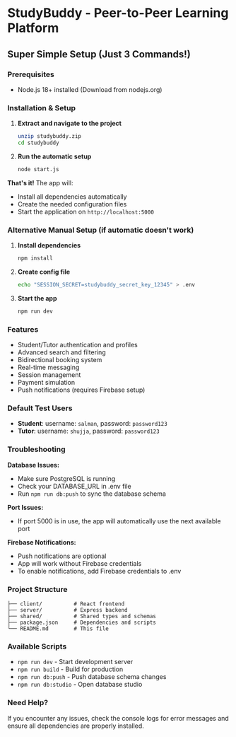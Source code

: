 # StudyBuddy - Peer-to-Peer Learning Platform

## Super Simple Setup (Just 3 Commands!)

### Prerequisites
- Node.js 18+ installed (Download from nodejs.org)

### Installation & Setup

1. **Extract and navigate to the project**
   ```bash
   unzip studybuddy.zip
   cd studybuddy
   ```

2. **Run the automatic setup**
   ```bash
   node start.js
   ```

**That's it!** The app will:
- Install all dependencies automatically
- Create the needed configuration files
- Start the application on `http://localhost:5000`

### Alternative Manual Setup (if automatic doesn't work)

1. **Install dependencies**
   ```bash
   npm install
   ```

2. **Create config file**
   ```bash
   echo "SESSION_SECRET=studybuddy_secret_key_12345" > .env
   ```

3. **Start the app**
   ```bash
   npm run dev
   ```

### Features
- Student/Tutor authentication and profiles
- Advanced search and filtering
- Bidirectional booking system
- Real-time messaging
- Session management
- Payment simulation
- Push notifications (requires Firebase setup)

### Default Test Users
- **Student**: username: `salman`, password: `password123`
- **Tutor**: username: `shujja`, password: `password123`

### Troubleshooting

**Database Issues:**
- Make sure PostgreSQL is running
- Check your DATABASE_URL in .env file
- Run `npm run db:push` to sync the database schema

**Port Issues:**
- If port 5000 is in use, the app will automatically use the next available port

**Firebase Notifications:**
- Push notifications are optional
- App will work without Firebase credentials
- To enable notifications, add Firebase credentials to .env

### Project Structure
```
├── client/          # React frontend
├── server/          # Express backend
├── shared/          # Shared types and schemas
├── package.json     # Dependencies and scripts
└── README.md        # This file
```

### Available Scripts
- `npm run dev` - Start development server
- `npm run build` - Build for production
- `npm run db:push` - Push database schema changes
- `npm run db:studio` - Open database studio

### Need Help?
If you encounter any issues, check the console logs for error messages and ensure all dependencies are properly installed.